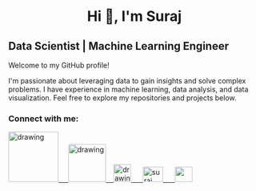 <h1 align="center">Hi 👋, I'm Suraj</h1>

## Data Scientist | Machine Learning Engineer

Welcome to my GitHub profile! 

I'm passionate about leveraging data to gain insights and solve complex problems. I have experience in machine learning, data analysis, and data visualization. Feel free to explore my repositories and projects below.

<h3 align="left">Connect with me:</h3>



<a href="https://www.linkedin.com/in/suraj502/"><img src="https://res.cloudinary.com/importdata/image/upload/v1595012354/linkedin_t9qiwy.png" alt="drawing" width="100"/> &nbsp;&nbsp;&nbsp;&nbsp;<a href="https://www.kaggle.com/suraj452"><img src="https://res.cloudinary.com/importdata/image/upload/v1595012924/kaggle_ksaktb.png" alt="drawing" width="75"/>&nbsp;&nbsp;&nbsp;&nbsp;<a href="https://medium.com/@sy820860"><img src="https://res.cloudinary.com/importdata/image/upload/v1595012354/medium_mono_hoz0z5.png" alt="drawing" width="35"/> &nbsp;&nbsp;&nbsp;&nbsp;  <a href="https://instagram.com/suraj452" ><img  src="https://raw.githubusercontent.com/rahuldkjain/github-profile-readme-generator/master/src/images/icons/Social/instagram.svg" alt="suraj" height="30"  width="40" />
&nbsp;&nbsp;&nbsp;&nbsp;  <a href="https://www.datascienceportfol.io/suraj4502" ><img  src="https://github.com/suraj4502/suraj4502/assets/76464630/b876bd06-4478-46fa-b7b5-0fa19988fa0c"  height="30"  width="35" />




<!---
suraj4502/suraj4502 is a ✨ special ✨ repository because its `README.md` (this file) appears on your GitHub profile.
You can click the Preview link to take a look at your changes.
--->
